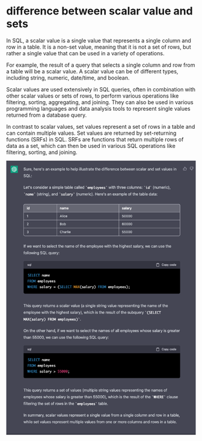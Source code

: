 # difference between scalar value and sets

In SQL, a scalar value is a single value that represents a single column and row in a table. It is a non-set value, meaning that it is not a set of rows, but rather a single value that can be used in a variety of operations.

For example, the result of a query that selects a single column and row from a table will be a scalar value. A scalar value can be of different types, including string, numeric, date/time, and boolean.

Scalar values are used extensively in SQL queries, often in combination with other scalar values or sets of rows, to perform various operations like filtering, sorting, aggregating, and joining. They can also be used in various programming languages and data analysis tools to represent single values returned from a database query.

In contrast to scalar values, set values represent a set of rows in a table and can contain multiple values. Set values are returned by set-returning functions (SRFs) in SQL. SRFs are functions that return multiple rows of data as a set, which can then be used in various SQL operations like filtering, sorting, and joining.

![62](../../Image/database/62.png)
